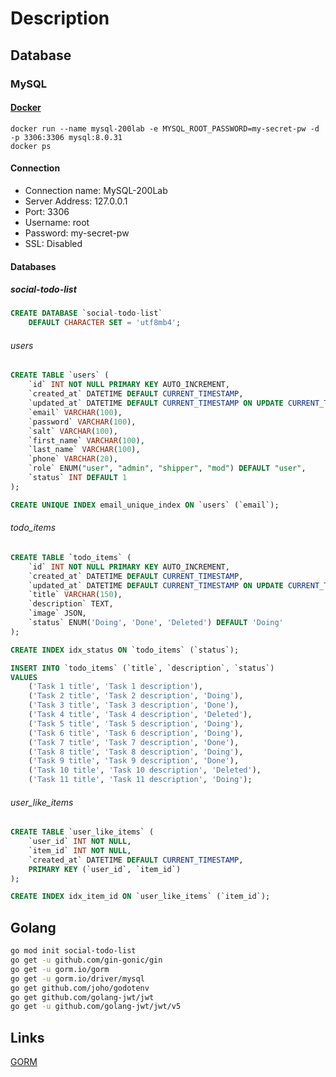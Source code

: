 # Description

## Database

### MySQL

#### [Docker](https://hub.docker.com/_/mysql)

```console
docker run --name mysql-200lab -e MYSQL_ROOT_PASSWORD=my-secret-pw -d -p 3306:3306 mysql:8.0.31
docker ps
```

#### Connection

- Connection name: MySQL-200Lab
- Server Address: 127.0.0.1
- Port: 3306
- Username: root
- Password: my-secret-pw
- SSL: Disabled

#### Databases

##### social-todo-list

```sql
CREATE DATABASE `social-todo-list`
    DEFAULT CHARACTER SET = 'utf8mb4';
```

###### users

```sql
CREATE TABLE `users` (
    `id` INT NOT NULL PRIMARY KEY AUTO_INCREMENT,
    `created_at` DATETIME DEFAULT CURRENT_TIMESTAMP,
    `updated_at` DATETIME DEFAULT CURRENT_TIMESTAMP ON UPDATE CURRENT_TIMESTAMP,
    `email` VARCHAR(100),
    `password` VARCHAR(100),
    `salt` VARCHAR(100),
    `first_name` VARCHAR(100),
    `last_name` VARCHAR(100),
    `phone` VARCHAR(20),
    `role` ENUM("user", "admin", "shipper", "mod") DEFAULT "user",
    `status` INT DEFAULT 1
);

CREATE UNIQUE INDEX email_unique_index ON `users` (`email`);

```

###### todo_items

```sql
CREATE TABLE `todo_items` (
    `id` INT NOT NULL PRIMARY KEY AUTO_INCREMENT,
    `created_at` DATETIME DEFAULT CURRENT_TIMESTAMP,
    `updated_at` DATETIME DEFAULT CURRENT_TIMESTAMP ON UPDATE CURRENT_TIMESTAMP,
    `title` VARCHAR(150),
    `description` TEXT,
    `image` JSON,
    `status` ENUM('Doing', 'Done', 'Deleted') DEFAULT 'Doing'
);
```

```sql
CREATE INDEX idx_status ON `todo_items` (`status`);
```

```sql
INSERT INTO `todo_items` (`title`, `description`, `status`)
VALUES
    ('Task 1 title', 'Task 1 description'),
    ('Task 2 title', 'Task 2 description', 'Doing'),
    ('Task 3 title', 'Task 3 description', 'Done'),
    ('Task 4 title', 'Task 4 description', 'Deleted'),
    ('Task 5 title', 'Task 5 description', 'Doing'),
    ('Task 6 title', 'Task 6 description', 'Doing'),
    ('Task 7 title', 'Task 7 description', 'Done'),
    ('Task 8 title', 'Task 8 description', 'Doing'),
    ('Task 9 title', 'Task 9 description', 'Done'),
    ('Task 10 title', 'Task 10 description', 'Deleted'),
    ('Task 11 title', 'Task 11 description', 'Doing');
```

###### user_like_items

```sql
CREATE TABLE `user_like_items` (
    `user_id` INT NOT NULL,
    `item_id` INT NOT NULL,
    `created_at` DATETIME DEFAULT CURRENT_TIMESTAMP,
    PRIMARY KEY (`user_id`, `item_id`)
);

```

```sql
CREATE INDEX idx_item_id ON `user_like_items` (`item_id`);

```

## Golang

```bash
go mod init social-todo-list
go get -u github.com/gin-gonic/gin
go get -u gorm.io/gorm
go get -u gorm.io/driver/mysql
go get github.com/joho/godotenv
go get github.com/golang-jwt/jwt
go get -u github.com/golang-jwt/jwt/v5

```

## Links

[GORM](https://gorm.io/docs/)
